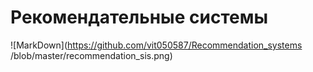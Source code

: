 # Рекомендательные системы
![MarkDown](https://github.com/vit050587/Recommendation_systems
/blob/master/recommendation_sis.png)
